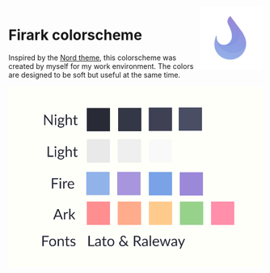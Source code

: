 <img src="assets/logo.png" width=25% align="right" />

# Firark colorscheme

Inspired by the [Nord theme](https://github.com/arcticicestudio/nord), this colorscheme was created by myself for my work environment. The colors are designed to be soft but useful at the same time.

![colors](assets/colors.png)
